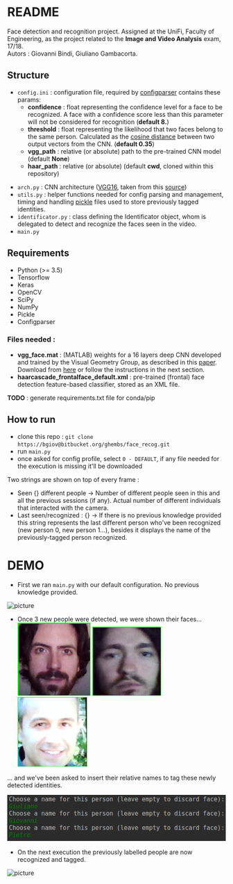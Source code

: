 # README #

Face detection and recognition project. Assigned at the UniFi, Faculty of Engineering, as the project related to the **Image and Video Analysis** exam, 17/18.  
Autors : Giovanni Bindi, Giuliano Gambacorta.

## Structure ##

+	`config.ini` : configuration file, required by [configparser](https://docs.python.org/3/library/configparser.html) contains these params:
	*	__confidence__ : float representing the confidence level for a face to be recognized. A face with a confidence score less than this parameter will not be considered for recognition (**default 8.**)
	*	__threshold__ : float representing the likelihood that two faces belong to the same person. Calculated as the [cosine distance](https://docs.scipy.org/doc/scipy-0.14.0/reference/generated/scipy.spatial.distance.cosine.html) between two output vectors from the CNN. (**default 0.35**)
	*	__vgg_path__ : relative (or absolute) path to the pre-trained CNN model (default **None**)
	*	__haar_path__ : relative (or absolute) (default **cwd**, cloned within this repository)
*	`arch.py` : CNN architecture ([VGG16](http://www.robots.ox.ac.uk/~vgg/research/very_deep/), taken from this [source](https://aboveintelligent.com/face-recognition-with-keras-and-opencv-2baf2a83b799))
*	`utils.py` : helper functions needed for config parsing and management, timing and handling [pickle](https://docs.python.org/3/library/pickle.html) files used to store previously tagged identities.
*	`identificator.py` : class defining the Identificator object, whom is delegated to detect and recognize the faces seen in the video.
*	`main.py`  

## Requirements ##

*	Python (>= 3.5)
*	Tensorflow
*	Keras
*	OpenCV
*	SciPy
*	NumPy
*	Pickle
*	Configparser

### Files needed :

*	__vgg_face.mat__ : (MATLAB) weights for a 16 layers deep CNN developed and trained by the Visual Geometry Group, as described in this [paper](https://arxiv.org/pdf/1409.1556.pdf). Download from [here](http://www.vlfeat.org/matconvnet/models/vgg-face.mat) or follow the instructions in the next section. 
*	__haarcascade_frontalface_default.xml__ : pre-trained (frontal) face detection feature-based classifier, stored as an XML file.


__TODO__ : generate requirements.txt file for conda/pip

## How to run ##

*	clone this repo : `git clone https://bgiov@bitbucket.org/ghembs/face_recog.git`
*	run `main.py`
*	once asked for config profile, select `0 - DEFAULT`, if any file needed for the execution is missing it'll be downloaded

Two strings are shown on top of every frame :  

*	Seen {} different people -> Number of different people seen in this and all the previous sessions (if any). Actual number of different individuals that interacted with the camera.
*	Last seen/recognized : {} -> If there is no previous knowledge provided this string represents the last different person who've been recognized (new person 0, new person 1...), besides it displays the name of the previously-tagged person recognized.


# DEMO #

*	First we ran `main.py` with our default configuration. No previous knowledge provided.  


![picture](images/first_prova.gif)

*	Once 3 new people were detected, we were shown their faces...  
![picture](images/gamba.jpg) ![picture](images/giova.jpg) ![picture](images/pala.jpg)  

... and we've been asked to insert their relative names to tag these newly detected identities.  


![picture](images/keyboard_input.png)

*	On the next execution the previously labelled people are now recognized and tagged.  


![picture](images/last_prova.gif)


